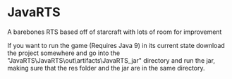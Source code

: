 # JavaRTS
A barebones RTS based off of starcraft with lots of room for improvement

If you want to run the game (Requires Java 9) in its current state download the project somewhere and go into the
"JavaRTS\JavaRTS\out\artifacts\JavaRTS_jar" directory and run the jar, making sure that the res folder and the jar are in the same directory.
